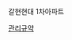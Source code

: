 갈현현대 1차아파트 

[관리규약](https://github.com/GHIPark/ghipark.github.io/wiki/%EA%B3%B5%EB%8F%99%EC%A3%BC%ED%83%9D-%EA%B4%80%EB%A6%AC-%EA%B7%9C%EC%95%BD)
